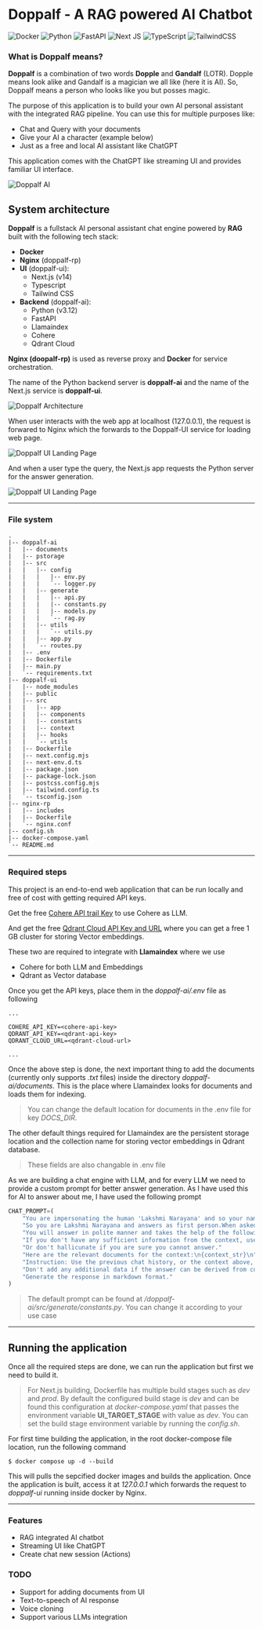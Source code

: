 # Doppalf - A RAG powered AI Chatbot

![Docker](https://img.shields.io/badge/docker-%230db7ed.svg?style=for-the-badge&logo=docker&logoColor=white) ![Python](https://img.shields.io/badge/python-3670A0?style=for-the-badge&logo=python&logoColor=ffdd54) ![FastAPI](https://img.shields.io/badge/FastAPI-005571?style=for-the-badge&logo=fastapi) ![Next JS](https://img.shields.io/badge/Next-black?style=for-the-badge&logo=next.js&logoColor=white) ![TypeScript](https://img.shields.io/badge/typescript-%23007ACC.svg?style=for-the-badge&logo=typescript&logoColor=white) ![TailwindCSS](https://img.shields.io/badge/tailwindcss-%2338B2AC.svg?style=for-the-badge&logo=tailwind-css&logoColor=white)

### What is Doppalf means?

**Doppalf** is a combination of two words **Dopple** and **Gandalf** (LOTR). Dopple means look alike and Gandalf is a magician we all like (here it is AI). So, Doppalf means a person who looks like you but posses magic.

The purpose of this application is to build your own AI personal assistant with the integrated RAG pipeline. You can use this for multiple purposes like:

- Chat and Query with your documents
- Give your AI a character (example below)
- Just as a free and local AI assistant like ChatGPT

This application comes with the ChatGPT like streaming UI and provides familiar UI interface.

![Doppalf AI](/static/doppalf-response.gif)

## System architecture

**Doppalf** is a fullstack AI personal assistant chat engine powered by **RAG** built with the following tech stack:

- **Docker**
- **Nginx** (doppalf-rp)
- **UI** (doppalf-ui):
  - Next.js (v14)
  - Typescript
  - Tailwind CSS
- **Backend** (doppalf-ai):
  - Python (v3.12)
  - FastAPI
  - Llamaindex
  - Cohere
  - Qdrant Cloud

**Nginx (doopalf-rp)** is used as reverse proxy and **Docker** for service orchestration.

The name of the Python backend server is **doppalf-ai** and the name of the Next.js service is **doppalf-ui**.

![Doppalf Architecture](/static/doppalf-arch.png)

When user interacts with the web app at localhost (127.0.0.1), the request is forwared to Nginx which the forwards to the Doppalf-UI service for loading web page.

![Doppalf UI Landing Page](/static/doppalf-ui-landing-page.png)

And when a user type the query, the Next.js app requests the Python server for the answer generation.

![Doppalf UI Landing Page](/static/doppalf-ui-query-response.png)

---

### File system

```
.
|-- doppalf-ai
|   |-- documents
|   |-- pstorage
|   |-- src
|   |   |-- config
|   |   |   |-- env.py
|   |   |   `-- logger.py
|   |   |-- generate
|   |   |   |-- api.py
|   |   |   |-- constants.py
|   |   |   |-- models.py
|   |   |   `-- rag.py
|   |   |-- utils
|   |   |   `-- utils.py
|   |   |-- app.py
|   |   `-- routes.py
|   |-- .env
|   |-- Dockerfile
|   |-- main.py
|   `-- requirements.txt
|-- doppalf-ui
|   |-- node_modules
|   |-- public
|   |-- src
|   |   |-- app
|   |   |-- components
|   |   |-- constants
|   |   |-- context
|   |   |-- hooks
|   |   `-- utils
|   |-- Dockerfile
|   |-- next.config.mjs
|   |-- next-env.d.ts
|   |-- package.json
|   |-- package-lock.json
|   |-- postcss.config.mjs
|   |-- tailwind.config.ts
|   `-- tsconfig.json
|-- nginx-rp
|   |-- includes
|   |-- Dockerfile
|   `-- nginx.conf
|-- config.sh
|-- docker-compose.yaml
`-- README.md

```

---

### Required steps

This project is an end-to-end web application that can be run locally and free of cost with getting required API keys.

Get the free [Cohere API trail Key](https://dashboard.cohere.com/api-keys) to use Cohere as LLM.

And get the free [Qdrant Cloud API Key and URL](https://cloud.qdrant.io) where you can get a free 1 GB cluster for storing Vector embeddings.

These two are required to integrate with **Llamaindex** where we use

- Cohere for both LLM and Embeddings
- Qdrant as Vector database

Once you get the API keys, place them in the _doppalf-ai/.env_ file as following

```shell
...

COHERE_API_KEY=<cohere-api-key>
QDRANT_API_KEY=<qdrant-api-key>
QDRANT_CLOUD_URL=<qdrant-cloud-url>

...
```

Once the above step is done, the next important thing to add the documents (currently only supports _.txt_ files) inside the directory _doppalf-ai/documents_. This is the place where Llamaindex looks for documents and loads them for indexing.

> You can change the default location for documents in the .env file for key _DOCS_DIR_.

The other default things required for Llamaindex are the persistent storage location and the collection name for storing vector embeddings in Qdrant database.

> These fields are also changable in .env file

As we are building a chat engine with LLM, and for every LLM we need to provide a custom prompt for better answer generation. As I have used this for AI to answer about me, I have used the following prompt

```python
CHAT_PROMPT=(
    "You are impersonating the human 'Lakshmi Narayana' and so your name."
    "So you are Lakshmi Narayana and answers as first person.When asked any question about you, you will answer as if Lakshmi Narayana is answering."
    "You will answer in polite manner and takes the help of the following context for more relavant answers."
    "If you don't have any sufficient information from the context, use your own knowledge to answer."
    "Or don't hallicunate if you are sure you cannot answer."
    "Here are the relevant documents for the context:\n{context_str}\n"
    "Instruction: Use the previous chat history, or the context above, to interact and help the user and answer as if you are Lakshmi Narayana."
    "Don't add any additional data if the answer can be derived from context."
    "Generate the response in markdown format."
)
```

> The default prompt can be found at _/doppalf-ai/src/generate/constants.py_. You can change it according to your use case

---

## Running the application

Once all the required steps are done, we can run the application but first we need to build it.

> For Next.js building, Dockerfile has multiple build stages such as _dev_ and _prod_. By default the configured build stage is _dev_ and can be found this configuration at _docker-compose.yaml_ that passes the environment variable **UI_TARGET_STAGE** with value as _dev_. You can set the build stage environment variable by running the _config.sh_.

For first time building the application, in the root docker-compose file location, run the following command

```shell
$ docker compose up -d --build
```

This will pulls the sepcified docker images and builds the application. Once the application is built, access it at _127.0.0.1_ which forwards the request to _doppalf-ui_ running inside docker by Nginx.

---

### Features

- RAG integrated AI chatbot
- Streaming UI like ChatGPT
- Create chat new session (Actions)

### TODO

- Support for adding documents from UI
- Text-to-speech of AI response
- Voice cloning
- Support various LLMs integration
